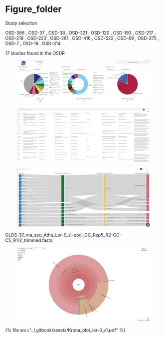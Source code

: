 # Figure\_folder

Study selection

OSD-386 , OSD-37 , OSD-38 , OSD-321 , OSD-120 , OSD-193 , OSD-217 , OSD-218 , OSD-223 , OSD-281 , OSD-416 , OSD-522 , OSD-69 , OSD-375 , OSD-7 , OSD-16 , OSD-314



17 studies found in the OSDR

<figure><img src="../.gitbook/assets/image (1) (1).png" alt=""><figcaption></figcaption></figure>

<figure><img src="../.gitbook/assets/image (3).png" alt=""><figcaption></figcaption></figure>





<figure><img src="../.gitbook/assets/image (2) (1).png" alt=""><figcaption></figcaption></figure>





GLDS-37\_rna\_seq\_Atha\_Ler-0\_sl-pool\_GC\_Rep5\_R2-GC-C5\_R1/2\_trimmed.fastq



<figure><img src="../.gitbook/assets/Krona_plot_ler-0_v1.png" alt=""><figcaption></figcaption></figure>

{% file src="../.gitbook/assets/Krona_plot_ler-0_v1.pdf" %}
